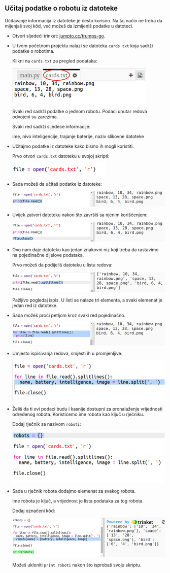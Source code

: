 ## Učitaj podatke o robotu iz datoteke

Učitavanje informacija iz datoteke je često korisno. Na taj način ne treba da mijenjaš svoj kôd, već možeš da izmijeniš podatke u datoteci.

+ Otvori sljedeći trinket: <a href="http://jumpto.cc/trumps-go" target="_blank">jumpto.cc/trumps-go</a>.

+ U tvom početnom projektu nalazi se datoteka `cards.txt` koja sadrži podatke o robotima.
    
    Klikni na `cards.txt` za pregled podataka:
    
    ![screenshot](images/robotrumps-cards.png)
    
    Svaki red sadrži podatke o jednom robotu. Podaci unutar redova odvojeni su zarezima.
    
    Svaki red sadrži sljedeće informacije:
    
    ime, nivo inteligencije, trajanje baterije, naziv slikovne datoteke

+ Učitajmo podatke iz datoteke kako bismo ih mogli koristiti.
    
    Prvo otvori `cards.txt` datoteku u svojoj skripti:
    
    ![screenshot](images/robotrumps-open.png)

+ Sada možeš da učitaš podatke iz datoteke:
    
    ![screenshot](images/robotrumps-read.png)

+ Uvijek zatvori datoteku nakon što završiš sa njenim korišćenjem:
    
    ![screenshot](images/robotrumps-close.png)

+ Ovo nam daje datoteku kao jedan znakovni niz koji treba da rastavimo na pojedinačne dijelove podataka.
    
    Prvo možeš da podijeliš datoteku u listu redova:
    
    ![screenshot](images/robotrumps-lines.png)
    
    Pažljivo pogledaj ispis. U listi se nalaze tri elementa, a svaki elemenat je jedan red iz datoteke.

+ Sada možeš proći petljom kroz svaki red pojedinačno.
    
    ![screenshot](images/robotrumps-loop.png)

+ Umjesto ispisivanja redova, smjesti ih u promjenljive:
    
    ![screenshot](images/robotrumps-variables.png)

+ Želiš da ti ovi podaci budu i kasnije dostupni za pronalaženje vrijednosti određenog robota. Koristićemo ime robota kao ključ u rječniku.
    
    Dodaj rječnik sa nazivom `roboti`:
    
    ![screenshot](images/robotrumps-dict.png)

+ Sada u rječnik robota dodajmo elemenat za svakog robota.
    
    Ime robota je ključ, a vrijednost je lista podataka za tog robota.
    
    Dodaj označeni kôd:
    
    ![screenshot](images/robotrumps-data.png)
    
    Možeš ukloniti `print roboti` nakon što isprobaš svoju skriptu.